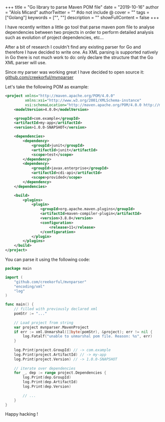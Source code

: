 +++
title = "Go library to parse Maven POM file"
date = "2019-10-16"
author = "Aloïs Micard"
authorTwitter = "" #do not include @
cover = ""
tags = ["Golang"]
keywords = ["", ""]
description = ""
showFullContent = false
+++

I have recently written a little go tool that parse maven pom file to analyse dependencies between two projects in order to perform detailed analysis such as evolution of project dependencies, etc...

After a bit of research I couldn't find any existing parser for Go and therefore I have decided to write one. As XML parsing is supported natively in Go there is not much work to do: only declare the structure that the Go XML parser will use.

Since my parser was working great I have decided to open source it: [github.com/creekorful/mvnparser](https://github.com/creekorful/mvnparser)

Let's take the following POM as example:

```xml
<project xmlns="http://maven.apache.org/POM/4.0.0" 
         xmlns:xsi="http://www.w3.org/2001/XMLSchema-instance" 
         xsi:schemaLocation="http://maven.apache.org/POM/4.0.0 http://maven.apache.org/xsd/maven-4.0.0.xsd">
    <modelVersion>4.0.0</modelVersion>

    <groupId>com.example</groupId>
    <artifactId>my-app</artifactId>
    <version>1.0.0-SNAPSHOT</version>

    <dependencies>
        <dependency>
            <groupId>junit</groupId>
            <artifactId>junit</artifactId>
            <scope>test</scope>
        </dependency>
        <dependency>
            <groupId>javax.enterprise</groupId>
            <artifactId>cdi-api</artifactId>
            <scope>provided</scope>
        </dependency>
    </dependencies>

    <build>
        <plugins>
            <plugin>
                <groupId>org.apache.maven.plugins</groupId>
                <artifactId>maven-compiler-plugin</artifactId>
                <version>3.8.0</version>
                <configuration>
                    <release>11</release>
                </configuration>
            </plugin>
        </plugins>
    </build>
</project>
```

You can parse it using the following code:

```go
package main

import (
	"github.com/creekorful/mvnparser"
	"encoding/xml"
	"log"
)

func main() { 
    // filled with previously declared xml 
    pomStr := "..."
	
    // Load project from string
    var project mvnparser.MavenProject
    if err := xml.Unmarshal([]byte(pomStr), &project); err != nil {
        log.Fatalf("unable to unmarshal pom file. Reason: %s", err)
    }
    
    log.Print(project.GroupId) // -> com.example
    log.Print(project.ArtifactId) // -> my-app
    log.Print(project.Version) // -> 1.0.0-SNAPSHOT
    
    // iterate over dependencies
    for _, dep := range project.Dependencies {
    	log.Print(dep.GroupId)
    	log.Print(dep.ArtifactId)
    	log.Print(dep.Version)
    	
    	// ...
    }
}
```

Happy hacking !